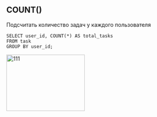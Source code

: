 ## COUNT()
Подсчитать количество задач у каждого пользователя
```
SELECT user_id, COUNT(*) AS total_tasks
FROM task
GROUP BY user_id;
```

<img width="205" height="148" alt="111" src="https://github.com/user-attachments/assets/1e6e7980-d445-4f61-bca8-3be21562f35d" />


